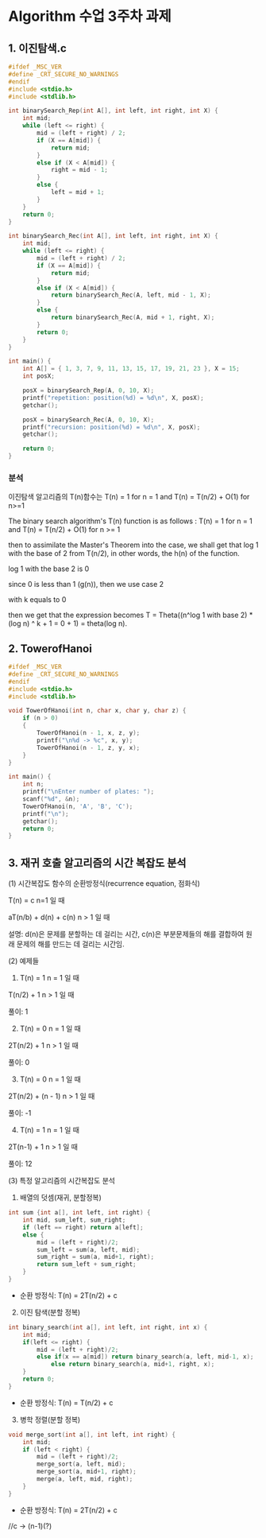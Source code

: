 # Algorithm 수업 3주차 과제

## 1. 이진탐색.c

```c
#ifdef _MSC_VER
#define _CRT_SECURE_NO_WARNINGS
#endif
#include <stdio.h>
#include <stdlib.h>

int binarySearch_Rep(int A[], int left, int right, int X) {
	int mid;
	while (left <= right) {
		mid = (left + right) / 2;
		if (X == A[mid]) {
			return mid;
		}
		else if (X < A[mid]) {
			right = mid - 1;
		}
		else {
			left = mid + 1;
		}
	}
	return 0;
}

int binarySearch_Rec(int A[], int left, int right, int X) {
	int mid;
	while (left <= right) {
		mid = (left + right) / 2;
		if (X == A[mid]) {
			return mid;
		}
		else if (X < A[mid]) {
			return binarySearch_Rec(A, left, mid - 1, X);
		}
		else {
			return binarySearch_Rec(A, mid + 1, right, X);
		}
		return 0;
	}
}

int main() {
	int A[] = { 1, 3, 7, 9, 11, 13, 15, 17, 19, 21, 23 }, X = 15;
	int posX;

	posX = binarySearch_Rep(A, 0, 10, X);
	printf("repetition: position(%d) = %d\n", X, posX);
	getchar();

	posX = binarySearch_Rec(A, 0, 10, X);
	printf("recursion: position(%d) = %d\n", X, posX);
	getchar();

	return 0;
}
```
### 분석

이진탐색 알고리즘의 T(n)함수는 T(n) = 1 for n = 1 and T(n) = T(n/2) + O(1) for n>=1

The binary search algorithm's T(n) function is as follows : T(n) = 1 for n = 1 and T(n) = T(n/2) + O(1) for n >= 1

then to assimilate the Master's Theorem into the case, we shall get that log 1 with the base of 2 from T(n/2), in other words, the h(n) of the function.

log 1 with the base 2 is 0

since 0 is less than 1 (g(n)), then we use case 2

with k equals to 0

then we get that the expression becomes T = Theta((n^log 1 with base 2) * (log n) ^ k + 1 = 0 + 1) = theta(log n).

## 2. TowerofHanoi
```c
#ifdef _MSC_VER
#define _CRT_SECURE_NO_WARNINGS
#endif
#include <stdio.h>
#include <stdlib.h>

void TowerOfHanoi(int n, char x, char y, char z) {
	if (n > 0)
	{
		TowerOfHanoi(n - 1, x, z, y);
		printf("\n%d -> %c", x, y);
		TowerOfHanoi(n - 1, z, y, x);
	}
}

int main() {
	int n;
	printf("\nEnter number of plates: ");
	scanf("%d", &n);
	TowerOfHanoi(n, 'A', 'B', 'C');
	printf("\n");
	getchar();
	return 0;
}
```

## 3. 재귀 호출 알고리즘의 시간 복잡도 분석

(1) 시간복잡도 함수의 순환방정식(recurrence equation, 점화식)

T(n) = c	n=1 일 때

aT(n/b) + d(n) + c(n)	n > 1 일 때

설명: d(n)은 문제를 분할하는 데 걸리는 시간, c(n)은 부분문제들의 해를 결합하여 원래 문제의 해를 만드는 데 걸리는 시간임.

(2) 예제들

1. T(n) = 1 	n = 1 일 때

T(n/2) + 1 	n > 1 일 때

풀이: 1

2. T(n) = 0	n = 1 일 때

2T(n/2) + 1	n > 1 일 때

풀이: 0

3. T(n) = 0	n = 1 일 때

2T(n/2) + (n - 1) 	n > 1 일 때

풀이: -1

4. T(n) = 1	n = 1 일 때

2T(n-1) + 1	n > 1 일 때

풀이: 12

(3) 특정 알고리즘의 시간복잡도 분석

1. 배열의 덧셈(재귀, 분할정복)

```c
int sum {int a[], int left, int right) {
	int mid, sum_left, sum_right;
	if (left == right) return a[left];
	else {
		mid = (left + right)/2;
		sum_left = sum(a, left, mid);
		sum_right = sum(a, mid+1, right);
		return sum_left + sum_right;
	}
}
```

* 순환 방정식: T(n) = 2T(n/2) + c

2. 이진 탐색(분할 정복)

```c
int binary_search(int a[], int left, int right, int x) {
	int mid;
	if(left <= right) {
		mid = (left + right)/2;
		else if(x == a[mid]) return binary_search(a, left, mid-1, x);
			else return binary_search(a, mid+1, right, x);
	}
	return 0;
}
```

* 순환 방정식: T(n) = T(n/2) + c


3. 병학 정렬(분할 정복)

```c
void merge_sort(int a[], int left, int right) {
	int mid;
	if (left < right) {
		mid = (left + right)/2;
		merge_sort(a, left, mid);
		merge_sort(a, mid+1, right);
		merge(a, left, mid, right);
	}
}
```

* 순환 방정식: T(n) = 2T(n/2) + c	

//c -> (n-1)(?)
